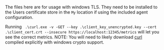 The files here are for usage with windows TLS. They need to be installed to the Users certificate store in the `My` location if using the included agent configuration. 

Running ` .\curl.exe -v -GET --key .\client_key_unencrypted.key --cert .\client_cert.crt --insecure https://localhost:12345/metrics` will let you see the correct metrics. NOTE: You will need to likely download [curl](https://curl.se/windows/dl-7.82.0_2/curl-7.82.0_2-win64-mingw.zip) compiled explicitly with windows crypto support. 